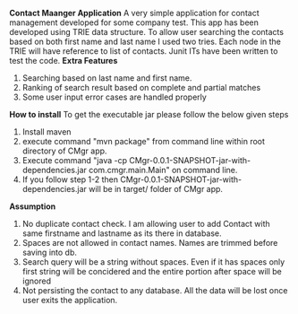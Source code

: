 **Contact Maanger Application**
A very simple application for contact management developed for some company test.
This app has been developed using TRIE data structure. To allow user searching the contacts
based on both first name and last name I used two tries. Each node in the TRIE will have
reference to list of contacts. Junit ITs have been written to test the code.
**Extra Features**
1. Searching based on last name and first name.
2. Ranking of search result based on complete and partial matches
3. Some user input error cases are handled properly



**How to install**
To get the executable jar please follow the below given steps
1. Install maven
2. execute command "mvn package"  from command line within root directory of CMgr app.
3. Execute command "java -cp CMgr-0.0.1-SNAPSHOT-jar-with-dependencies.jar com.cmgr.main.Main" on command line. 
4. If you follow step 1-2 then CMgr-0.0.1-SNAPSHOT-jar-with-dependencies.jar will be in target/ folder of CMgr app.


**Assumption**
 1. No duplicate contact check. I am allowing user to add Contact with same firstname and lastname as its there in database.
 2. Spaces are not allowed in contact names. Names are trimmed before saving into db.
 2. Search query will be a string without spaces. Even if it has spaces only first string will be concidered and the entire portion 
    after space will be ignored
 3. Not persisting the contact to any database. All the data will be lost once user exits the application.
 